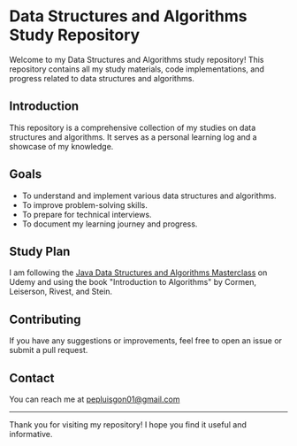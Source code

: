 # Data Structures and Algorithms Study Repository

Welcome to my Data Structures and Algorithms study repository! This repository contains all my study materials, code implementations, and progress related to data structures and algorithms.

## Introduction

This repository is a comprehensive collection of my studies on data structures and algorithms. It serves as a personal learning log and a showcase of my knowledge.

## Goals

- To understand and implement various data structures and algorithms.
- To improve problem-solving skills.
- To prepare for technical interviews.
- To document my learning journey and progress.

## Study Plan

I am following the [Java Data Structures and Algorithms Masterclass](https://www.udemy.com/course/java-data-structures-and-algorithms-masterclass/) on Udemy and using the book "Introduction to Algorithms" by Cormen, Leiserson, Rivest, and Stein.

## Contributing

If you have any suggestions or improvements, feel free to open an issue or submit a pull request.

## Contact

You can reach me at pepluisgon01@gmail.com

---

Thank you for visiting my repository! I hope you find it useful and informative.
